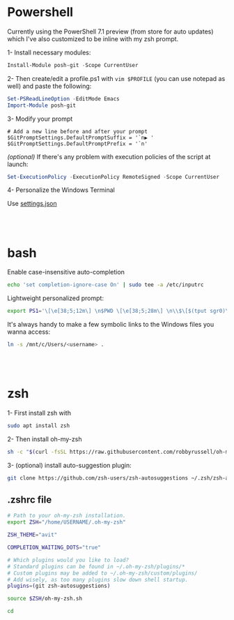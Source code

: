 # Powershell

Currently using the PowerShell 7.1 preview (from store for auto updates) which I've also customized to be inline with my
zsh prompt.

1- Install necessary modules:

```Powershell
Install-Module posh-git -Scope CurrentUser
```

2- Then create/edit a profile.ps1 with `vim $PROFILE` (you can use notepad as well) and paste the following:

```Powershell
Set-PSReadLineOption -EditMode Emacs
Import-Module posh-git
```

3- Modify your prompt

```Powersshell
# Add a new line before and after your prompt
$GitPromptSettings.DefaultPromptSuffix = '`n▶ '
$GitPromptSettings.DefaultPromptPrefix = '`n'
```


*(optional)* If there's any problem with execution policies of the script at launch:

```Powershell
Set-ExecutionPolicy -ExecutionPolicy RemoteSigned -Scope CurrentUser
```


4- Personalize the Windows Terminal

Use [settings.json](settings.json)




<br></br>
# bash

Enable case-insensitive auto-completion
```bash
echo 'set completion-ignore-case On' | sudo tee -a /etc/inputrc
```

Lightweight personalized prompt:

```bash
export PS1='\[\e[38;5;12m\] \n$PWD \[\e[38;5;28m\] \n\\$\[$(tput sgr0)\] '
```

It's always handy to make a few symbolic links to the Windows files you wanna access:
```bash
ln -s /mnt/c/Users/<username> .
```




<br></br>
# zsh

1- First install zsh with
```Bash
sudo apt install zsh
```

2- Then install oh-my-zsh

```Bash
sh -c "$(curl -fsSL https://raw.githubusercontent.com/robbyrussell/oh-my-zsh/master/tools/install.sh)"
```


3- (optional) install auto-suggestion plugin:

```Bash
git clone https://github.com/zsh-users/zsh-autosuggestions ~/.zsh/zsh-autosuggestions
```

## .zshrc file

```Bash
# Path to your oh-my-zsh installation.
export ZSH="/home/USERNAME/.oh-my-zsh"

ZSH_THEME="avit"

COMPLETION_WAITING_DOTS="true"

# Which plugins would you like to load?
# Standard plugins can be found in ~/.oh-my-zsh/plugins/*
# Custom plugins may be added to ~/.oh-my-zsh/custom/plugins/
# Add wisely, as too many plugins slow down shell startup.
plugins=(git zsh-autosuggestions)

source $ZSH/oh-my-zsh.sh

cd
```
